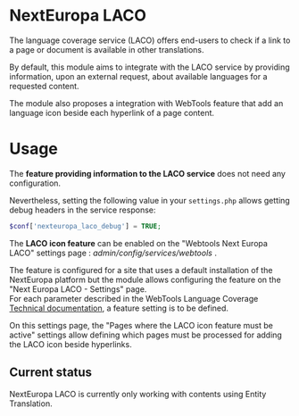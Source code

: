 NextEuropa LACO
===============

The language coverage service (LACO) offers end-users to check if a link to a 
page or document is available in other translations.

By default, this module aims to integrate with the LACO service by providing 
information, upon an external request, about available languages for a 
requested content.

The module also proposes a integration with WebTools feature that add an 
language icon beside each hyperlink of a page content.
 
Usage
=====

The **feature providing information to the LACO service** does not need any 
configuration. 

Nevertheless, setting the following value in your `settings.php` allows 
getting debug headers in the service response:

```php
$conf['nexteuropa_laco_debug'] = TRUE;
```

The **LACO icon feature** can be enabled on the "Webtools Next Europa LACO"
settings page : _admin/config/services/webtools_ .

The feature is configured for a site that uses a default installation of the 
NextEuropa platform but the module allows configuring the feature on 
the "Next Europa LACO - Settings" page.<br />
For each parameter described in the WebTools Language Coverage 
[Technical documentation](https://webgate.ec.europa.eu/fpfis/wikis/display/webtools/Language+Coverage),
a feature setting is to be defined.

On this settings page, the "Pages where the LACO icon feature must be active" 
settings allow defining which pages must be processed for adding the LACO icon
beside hyperlinks.

Current status
-----

NextEuropa LACO is currently only working with contents using Entity Translation.
